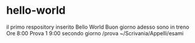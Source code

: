 # hello-world
il primo respository inserito
Bello World
Buon giorno adesso sono in treno
Ore 8:00
Prova 1
9:00 secondo giorno /prova
~/Scrivania/Appelli/esami
